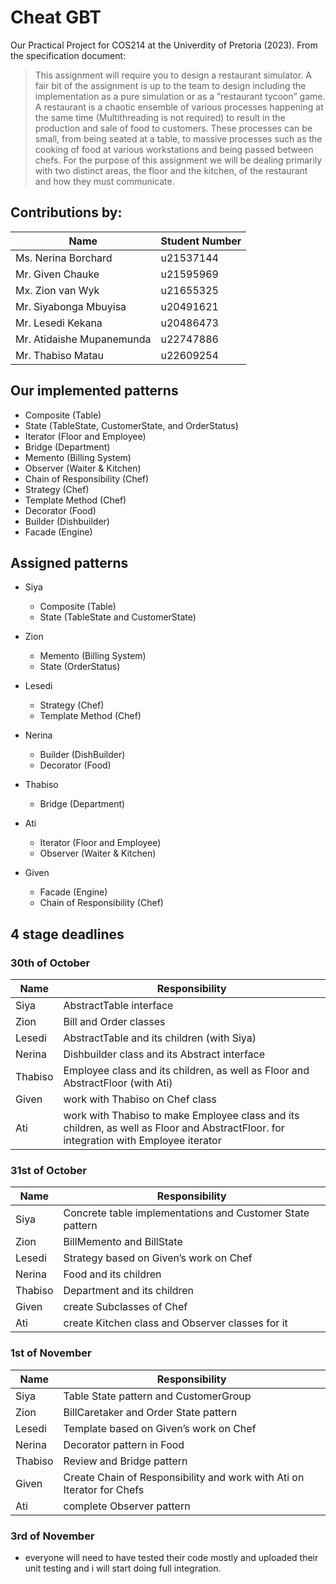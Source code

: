 # Cheat GBT

Our Practical Project for COS214 at the Univerdity of Pretoria (2023). From the specification document:
> This assignment will require you to design a restaurant simulator. A fair bit of the assignment is up to the team to design including the implementation as a pure simulation or as a ”restaurant tycoon” game. A restaurant is a chaotic ensemble of various processes happening at the same time (Multithreading is not required) to result in the production and sale of food to customers. These processes can be small, from being seated at a table, to massive processes such as the cooking of food at various workstations and being passed between chefs. For the purpose of this assignment we will be dealing primarily with two distinct areas, the floor and the kitchen, of the restaurant and how they must communicate.

## Contributions by:
Name  | Student Number
------------- | -------------
Ms. Nerina Borchard  | u21537144
Mr. Given Chauke  | u21595969
Mx. Zion van Wyk  | u21655325
Mr. Siyabonga Mbuyisa  | u20491621
Mr. Lesedi Kekana  | u20486473
Mr. Atidaishe Mupanemunda  | u22747886
Mr. Thabiso Matau  | u22609254

## Our implemented patterns
- Composite (Table)
- State (TableState, CustomerState, and OrderStatus)
- Iterator (Floor and Employee)
- Bridge (Department)
- Memento (Billing System)
- Observer (Waiter & Kitchen)
- Chain of Responsibility (Chef)
- Strategy (Chef)
- Template Method (Chef)
- Decorator (Food)
- Builder (Dishbuilder)
- Facade (Engine)

## Assigned patterns
* Siya
  * Composite (Table)
  * State (TableState and CustomerState)


* Zion
  * Memento (Billing System)
  * State (OrderStatus)

* Lesedi
  * Strategy (Chef)
  * Template Method (Chef)

* Nerina
  * Builder (DishBuilder)
  * Decorator (Food)

* Thabiso
  * Bridge (Department)

* Ati
  * Iterator (Floor and Employee)
  * Observer (Waiter & Kitchen)

* Given
  * Facade (Engine)
  * Chain of Responsibility (Chef)

## 4 stage deadlines

### 30th of October
Name  | Responsibility
------------- | -------------
Siya | AbstractTable interface
Zion | Bill and Order classes
Lesedi | AbstractTable and its children (with Siya)
Nerina | Dishbuilder class and its Abstract interface
Thabiso | Employee class and its children, as well as Floor and AbstractFloor (with Ati)
Given | work with Thabiso on Chef class
Ati | work with Thabiso to make Employee class and its children, as well as Floor and AbstractFloor. for integration with Employee iterator

### 31st of October
Name  | Responsibility
------------- | -------------
Siya | Concrete table implementations and Customer State pattern
Zion | BillMemento and BillState
Lesedi | Strategy based on Given’s work on Chef
Nerina | Food and its children
Thabiso | Department and its children
Given | create Subclasses of Chef
Ati | create Kitchen class and Observer classes for it

### 1st of November
Name  | Responsibility
------------- | -------------
Siya | Table State pattern and CustomerGroup
Zion | BillCaretaker and Order State pattern
Lesedi | Template based on Given’s work on Chef
Nerina | Decorator pattern in Food
Thabiso | Review and Bridge pattern
Given | Create Chain of Responsibility and work with Ati on Iterator for Chefs
Ati | complete Observer pattern

### 3rd of November
- everyone will need to have tested their code mostly and uploaded their unit testing and i will start doing full integration.